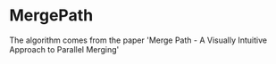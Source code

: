 # MergePath
The algorithm comes from the paper 'Merge Path - A Visually Intuitive Approach to Parallel Merging'
